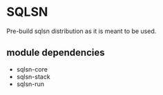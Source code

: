 # SQLSN

Pre-build sqlsn distribution as it is meant to be used.

## module dependencies

* sqlsn-core
* sqlsn-stack
* sqlsn-run
